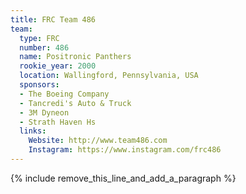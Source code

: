 ```yaml
---
title: FRC Team 486
team:
  type: FRC
  number: 486
  name: Positronic Panthers
  rookie_year: 2000
  location: Wallingford, Pennsylvania, USA
  sponsors:
  - The Boeing Company
  - Tancredi's Auto & Truck
  - 3M Dyneon
  - Strath Haven Hs
  links:
    Website: http://www.team486.com
    Instagram: https://www.instagram.com/frc486
---
```


{% include remove_this_line_and_add_a_paragraph %}